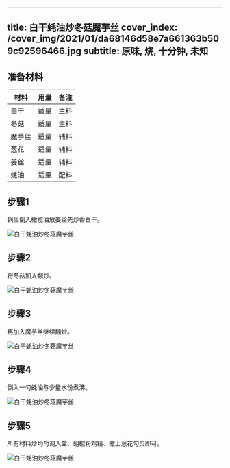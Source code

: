 
---
title: 白干蚝油炒冬菇魔芋丝
cover_index: /cover_img/2021/01/da68146d58e7a661363b509c92596466.jpg
subtitle: 原味, 烧, 十分钟, 未知
---

## 准备材料

| 材料     | 用量 | 备注|
| ------- | ----- | --- |
| 白干 | 适量| 主料 |
| 冬菇 | 适量| 主料 |
| 魔芋丝 | 适量| 辅料 |
| 葱花 | 适量| 辅料 |
| 姜丝 | 适量| 辅料 |
| 蚝油 | 适量| 配料 |

## 步骤1

锅里倒入橄榄油放姜丝先炒香白干。

![白干蚝油炒冬菇魔芋丝](https://i8.meishichina.com/attachment/recipe/201010/201010030720550.jpg?x-oss-process=style/p320) 

## 步骤2

将冬菇加入翻炒。

![白干蚝油炒冬菇魔芋丝](https://i8.meishichina.com/attachment/recipe/201010/201010030721480.jpg?x-oss-process=style/p320) 

## 步骤3

再加入魔芋丝继续翻炒。

![白干蚝油炒冬菇魔芋丝](https://i8.meishichina.com/attachment/recipe/201010/201010030722176.jpg?x-oss-process=style/p320) 

## 步骤4

倒入一勺蚝油与少量水份煮沸。

![白干蚝油炒冬菇魔芋丝](https://i8.meishichina.com/attachment/recipe/201010/201010030722435.jpg?x-oss-process=style/p320) 

## 步骤5

所有材料炒均匀调入盐、胡椒粉鸡精、撒上葱花勾芡即可。

![白干蚝油炒冬菇魔芋丝](https://i8.meishichina.com/attachment/recipe/201010/201010030723545.jpg?x-oss-process=style/p320) 

